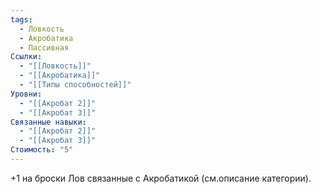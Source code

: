 ```yaml
---
tags:
  - Ловкость
  - Акробатика
  - Пассивная
Ссылки:
  - "[[Ловкость]]"
  - "[[Акробатика]]"
  - "[[Типы способностей]]"
Уровни:
  - "[[Акробат 2]]"
  - "[[Акробат 3]]"
Связанные навыки:
  - "[[Акробат 2]]"
  - "[[Акробат 3]]"
Стоимость: "5"
---
```

+1 на броски Лов связанные с Акробатикой (см.описание категории).